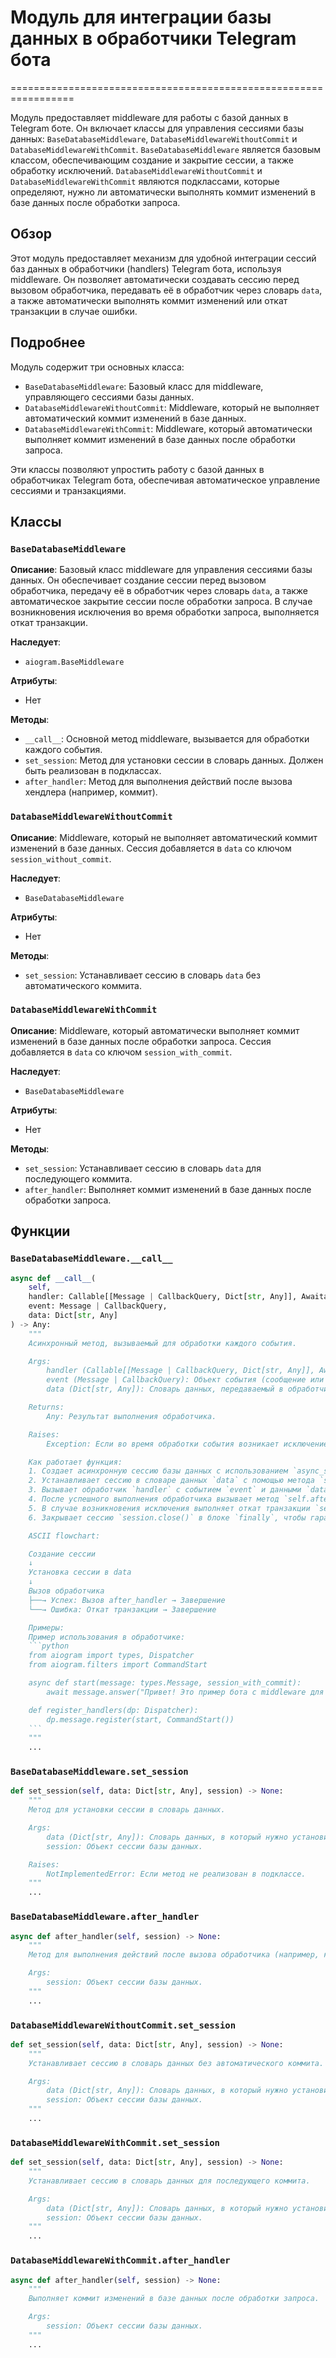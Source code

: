 # Модуль для интеграции базы данных в обработчики Telegram бота
=================================================================

Модуль предоставляет middleware для работы с базой данных в Telegram боте.
Он включает классы для управления сессиями базы данных: `BaseDatabaseMiddleware`, `DatabaseMiddlewareWithoutCommit` и `DatabaseMiddlewareWithCommit`.
`BaseDatabaseMiddleware` является базовым классом, обеспечивающим создание и закрытие сессии, а также обработку исключений.
`DatabaseMiddlewareWithoutCommit` и `DatabaseMiddlewareWithCommit` являются подклассами, которые определяют, нужно ли автоматически выполнять коммит изменений в базе данных после обработки запроса.

## Обзор

Этот модуль предоставляет механизм для удобной интеграции сессий баз данных в обработчики (handlers) Telegram бота, используя middleware.
Он позволяет автоматически создавать сессию перед вызовом обработчика, передавать её в обработчик через словарь `data`,
а также автоматически выполнять коммит изменений или откат транзакции в случае ошибки.

## Подробнее

Модуль содержит три основных класса:

- `BaseDatabaseMiddleware`: Базовый класс для middleware, управляющего сессиями базы данных.
- `DatabaseMiddlewareWithoutCommit`: Middleware, который не выполняет автоматический коммит изменений в базе данных.
- `DatabaseMiddlewareWithCommit`: Middleware, который автоматически выполняет коммит изменений в базе данных после обработки запроса.

Эти классы позволяют упростить работу с базой данных в обработчиках Telegram бота, обеспечивая автоматическое управление сессиями и транзакциями.

## Классы

### `BaseDatabaseMiddleware`

**Описание**:
Базовый класс middleware для управления сессиями базы данных.
Он обеспечивает создание сессии перед вызовом обработчика, передачу её в обработчик через словарь `data`,
а также автоматическое закрытие сессии после обработки запроса.
В случае возникновения исключения во время обработки запроса, выполняется откат транзакции.

**Наследует**:
- `aiogram.BaseMiddleware`

**Атрибуты**:
- Нет

**Методы**:
- `__call__`: Основной метод middleware, вызывается для обработки каждого события.
- `set_session`: Метод для установки сессии в словарь данных. Должен быть реализован в подклассах.
- `after_handler`: Метод для выполнения действий после вызова хендлера (например, коммит).

### `DatabaseMiddlewareWithoutCommit`

**Описание**:
Middleware, который не выполняет автоматический коммит изменений в базе данных.
Сессия добавляется в `data` со ключом `session_without_commit`.

**Наследует**:
- `BaseDatabaseMiddleware`

**Атрибуты**:
- Нет

**Методы**:
- `set_session`: Устанавливает сессию в словарь `data` без автоматического коммита.

### `DatabaseMiddlewareWithCommit`

**Описание**:
Middleware, который автоматически выполняет коммит изменений в базе данных после обработки запроса.
Сессия добавляется в `data` со ключом `session_with_commit`.

**Наследует**:
- `BaseDatabaseMiddleware`

**Атрибуты**:
- Нет

**Методы**:
- `set_session`: Устанавливает сессию в словарь `data` для последующего коммита.
- `after_handler`: Выполняет коммит изменений в базе данных после обработки запроса.

## Функции

### `BaseDatabaseMiddleware.__call__`

```python
async def __call__(
    self,
    handler: Callable[[Message | CallbackQuery, Dict[str, Any]], Awaitable[Any]],
    event: Message | CallbackQuery,
    data: Dict[str, Any]
) -> Any:
    """
    Асинхронный метод, вызываемый для обработки каждого события.

    Args:
        handler (Callable[[Message | CallbackQuery, Dict[str, Any]], Awaitable[Any]]): Функция-обработчик события.
        event (Message | CallbackQuery): Объект события (сообщение или callback-запрос).
        data (Dict[str, Any]): Словарь данных, передаваемый в обработчик.

    Returns:
        Any: Результат выполнения обработчика.

    Raises:
        Exception: Если во время обработки события возникает исключение.

    Как работает функция:
    1. Создает асинхронную сессию базы данных с использованием `async_session_maker`.
    2. Устанавливает сессию в словаре данных `data` с помощью метода `self.set_session`.
    3. Вызывает обработчик `handler` с событием `event` и данными `data`.
    4. После успешного выполнения обработчика вызывает метод `self.after_handler` для выполнения дополнительных действий (например, коммита).
    5. В случае возникновения исключения выполняет откат транзакции `session.rollback()`.
    6. Закрывает сессию `session.close()` в блоке `finally`, чтобы гарантировать закрытие сессии независимо от результата обработки.

    ASCII flowchart:

    Создание сессии
    ↓
    Установка сессии в data
    ↓
    Вызов обработчика
    ├──→ Успех: Вызов after_handler → Завершение
    └──→ Ошибка: Откат транзакции → Завершение

    Примеры:
    Пример использования в обработчике:
    ```python
    from aiogram import types, Dispatcher
    from aiogram.filters import CommandStart

    async def start(message: types.Message, session_with_commit):
        await message.answer("Привет! Это пример бота с middleware для работы с базой данных.")

    def register_handlers(dp: Dispatcher):
        dp.message.register(start, CommandStart())
    ```
    """
    ...
```

### `BaseDatabaseMiddleware.set_session`

```python
def set_session(self, data: Dict[str, Any], session) -> None:
    """
    Метод для установки сессии в словарь данных.

    Args:
        data (Dict[str, Any]): Словарь данных, в который нужно установить сессию.
        session: Объект сессии базы данных.

    Raises:
        NotImplementedError: Если метод не реализован в подклассе.
    """
    ...
```

### `BaseDatabaseMiddleware.after_handler`

```python
async def after_handler(self, session) -> None:
    """
    Метод для выполнения действий после вызова обработчика (например, коммит).

    Args:
        session: Объект сессии базы данных.
    """
    ...
```

### `DatabaseMiddlewareWithoutCommit.set_session`

```python
def set_session(self, data: Dict[str, Any], session) -> None:
    """
    Устанавливает сессию в словарь данных без автоматического коммита.

    Args:
        data (Dict[str, Any]): Словарь данных, в который нужно установить сессию.
        session: Объект сессии базы данных.
    """
    ...
```

### `DatabaseMiddlewareWithCommit.set_session`

```python
def set_session(self, data: Dict[str, Any], session) -> None:
    """
    Устанавливает сессию в словарь данных для последующего коммита.

    Args:
        data (Dict[str, Any]): Словарь данных, в который нужно установить сессию.
        session: Объект сессии базы данных.
    """
    ...
```

### `DatabaseMiddlewareWithCommit.after_handler`

```python
async def after_handler(self, session) -> None:
    """
    Выполняет коммит изменений в базе данных после обработки запроса.

    Args:
        session: Объект сессии базы данных.
    """
    ...